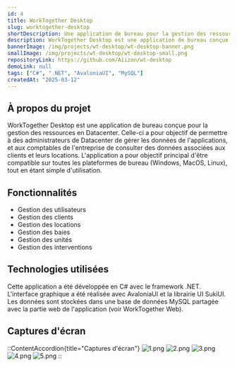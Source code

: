 ```yaml
---
id: 4
title: WorkTogether Desktop
slug: worktogether-desktop
shortDescription: Une application de bureau pour la gestion des ressources en Datacenter.
description: WorkTogether Desktop est une application de bureau conçue pour la gestion des ressources en Datacenter. Cette solution permet aux utilisateurs de réserver des unités dans des baies, de les gérer et de les administrer facilement via une interface intuitive.
bannerImage: /img/projects/wt-desktop/wt-desktop-banner.png
smallImage: /img/projects/wt-desktop/wt-desktop-small.png
repositoryLink: https://github.com/Aiizon/wt-desktop
demoLink: null
tags: ["C#", ".NET", "AvaloniaUI", "MySQL"]
createdAt: "2025-03-12"
---
```


## À propos du projet

WorkTogether Desktop est une application de bureau conçue pour la gestion des ressources en Datacenter. Celle-ci a pour objectif de permettre à des administrateurs de Datacenter de gérer les données de l'applications, et aux comptables de l'entreprise de consulter des données associées aux clients et leurs locations. L'application a pour objectif principal d'être compatible sur toutes les plateformes de bureau (Windows, MacOS, Linux), tout en étant simple d'utilisation.

## Fonctionnalités

- Gestion des utilisateurs
- Gestion des clients
- Gestion des locations
- Gestion des baies
- Gestion des unités
- Gestion des interventions

## Technologies utilisées

Cette application a été développée en C# avec le framework .NET. L'interface graphique a été réalisée avec AvaloniaUI et la librairie UI SukiUI. 
Les données sont stockées dans une base de données MySQL partagée avec la partie web de l'application (voir WorkTogether Web).

## Captures d'écran

::ContentAccordion{title="Captures d'écran"}
![1.png](/img/projects/wt-desktop/1.png)
![2.png](/img/projects/wt-desktop/2.png)
![3.png](/img/projects/wt-desktop/3.png)
![4.png](/img/projects/wt-desktop/4.png)
![5.png](/img/projects/wt-desktop/5.png)
::
